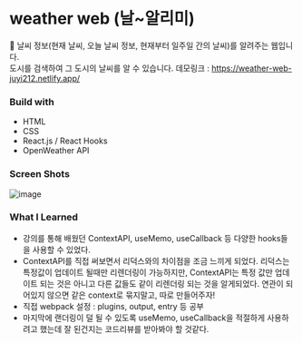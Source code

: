 # weather web (날~알리미)
🌈 날씨 정보(현재 날씨, 오늘 날씨 정보, 현재부터 일주일 간의 날씨)를 알려주는 웹입니다. <br>
도시를 검색하여 그 도시의 날씨를 알 수 있습니다.
데모링크 : https://weather-web-juyi212.netlify.app/ 

### Build with
- HTML
- CSS
- React.js / React Hooks
- OpenWeather API 

### Screen Shots
![image](https://user-images.githubusercontent.com/57897408/162203398-1f041ca9-2768-4006-b4eb-c72ce7b828cc.png)

### What I Learned 
- 강의를 통해 배웠던 ContextAPI, useMemo, useCallback 등 다양한 hooks들을 사용할 수 있었다. 
- ContextAPI를 직접 써보면서 리덕스와의 차이점을 조금 느끼게 되었다. 리덕스는 특정값이 업데이트 될때만 리렌더링이 가능하지만, ContextAPI는 특정 값만 업데이트 되는 것은 아니고 다른 값들도 같이 리렌더링 되는 것을 알게되었다. 연관이 되어있지 않으면 같은 context로 묶지말고, 따로 만들어주자! 
- 직접 webpack 설정 : plugins, output, entry 등 공부 
- 마지막에 랜더링이 덜 될 수 있도록 useMemo, useCallback을 적절하게 사용하려고 했는데 잘 된건지는 코드리뷰를 받아봐야 할 것같다. 
